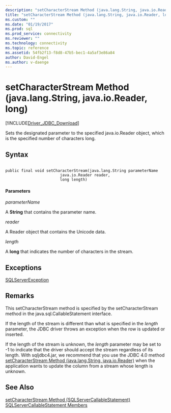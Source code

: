 ```yaml
---
description: "setCharacterStream Method (java.lang.String, java.io.Reader, long)"
title: "setCharacterStream Method (java.lang.String, java.io.Reader, long) | Microsoft Docs"
ms.custom: ""
ms.date: "01/19/2017"
ms.prod: sql
ms.prod_service: connectivity
ms.reviewer: ""
ms.technology: connectivity
ms.topic: reference
ms.assetid: 54fb2f13-f8d8-47b5-bec1-4a5af3e86a84
author: David-Engel
ms.author: v-daenge
---
```

# setCharacterStream Method (java.lang.String, java.io.Reader, long)
[!INCLUDE[Driver_JDBC_Download](../../../includes/driver_jdbc_download.md)]

  Sets the designated parameter to the specified java.io.Reader object, which is the specified number of characters long.  
  
## Syntax  
  
```  
  
public final void setCharacterStream(java.lang.String parameterName  
                        java.io.Reader reader,  
                        long length)  
```  
  
#### Parameters  
 *parameterName*  
  
 A **String** that contains the parameter name.  
  
 *reader*  
  
 A Reader object that contains the Unicode data.  
  
 *length*  
  
 A **long** that indicates the number of characters in the stream.  
  
## Exceptions  
 [SQLServerException](../../../connect/jdbc/reference/sqlserverexception-class.md)  
  
## Remarks  
 This setCharacterStream method is specified by the setCharacterStream method in the java.sql.CallableStatement interface.  
  
 If the length of the stream is different than what is specified in the *length* parameter, the JDBC driver throws an exception when the row is updated or inserted.  
  
 If the length of the stream is unknown, the *length* parameter may be set to -1 to indicate that the driver should accept the stream regardless of its length. With sqljdbc4.jar, we recommend that you use the JDBC 4.0 method [setCharacterStream Method (java.lang.String, java.io.Reader)](../../../connect/jdbc/reference/setcharacterstream-method-java-lang-string-java-io-reader.md) when the application wants to update the column from a stream whose length is unknown.  
  
## See Also  
 [setCharacterStream Method &#40;SQLServerCallableStatement&#41;](../../../connect/jdbc/reference/setcharacterstream-method-sqlservercallablestatement.md)   
 [SQLServerCallableStatement Members](../../../connect/jdbc/reference/sqlservercallablestatement-members.md)  
  
  
